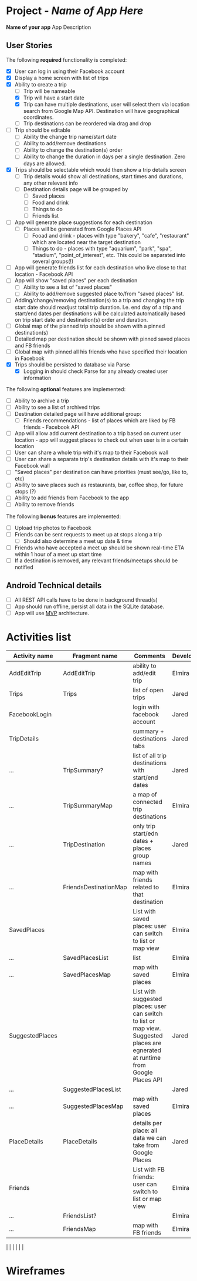 # Project  - *Name of App Here*

**Name of your app** App Description

## User Stories

The following **required** functionality is completed:

* [x] User can log in using their Facebook account
* [x] Display a home screen with list of trips
* [x] Ability to create a trip
    * [ ] Trip will be nameable
    * [x] Trip will have a start date
    * [x] Trip can have multiple destinations, user will select them via location search from Google Map API. Destination will have geographical coordinates.
    * [ ] Trip destinations can be reordered via drag and drop
* [ ] Trip should be editable
    * [ ] Ability the change trip name/start date
    * [ ] Ability to add/remove destinations
    * [ ] Ability to change the destination(s) order 
    * [ ] Ability to change the duration in days per a single destination. Zero days are allowed.
* [x] Trips should be selectable which would then show a trip details screen
    * [ ] Trip details would show all destinations, start times and durations, any other relevant info
    * [ ] Destination details page will be grouped by
      * [ ] Saved places
      * [ ] Food and drink
      * [ ] Things to do
      * [ ] Friends list
* [ ] App will generate place suggestions for each destination
    * [ ] Places will be generated from Google Places API 
      * [ ] Fooad and drink - places with type "bakery", "cafe", "restaurant" which are located near the target destination
      * [ ] Things to do - places with type "aquarium", "park", "spa", "stadium", "point_of_interest", etc. This could be separated into several groups(!)       
* [ ] App will generate friends list for each destination who live close to that location - Facebook API
* [ ] App will show "saved places" per each destination    
    * [ ] Ability to see a list of "saved places"
    * [ ] Ability to add/remove suggested place to/from "saved places" list.
* [ ] Adding/change/removing destination(s) to a trip and changing the trip start date should readjust total trip duration. I.e. end day of a trip and start/end dates per destinations will be calculated automatically based on trip start date and destination(s) order and duration. 
* [ ] Global map of the planned trip should be shown with a pinned destination(s)
* [ ] Detailed map per destination should be shown with pinned saved places and FB friends
* [ ] Global map with pinned all his friends who have specified their location in Facebook
* [x] Trips should be persisted to database via Parse
    * [x] Logging in should check Parse for any already created user information

The following **optional** features are implemented:
    
* [ ] Ability to archive a trip
* [ ] Ability to see a list of archived trips
* [ ] Destination detailed page will have additional group:
   * [ ] Friends recommendations - list of places which are liked by FB friends - Facebook API
* [ ] App will allow add current destination to a trip based on current user location - app will suggest places to check out when user is in a certain location
* [ ] User can share a whole trip with it's map to their Facebook wall
* [ ] User can share a separate trip's destination details with it's map to their Facebook wall
* [ ] "Saved places" per destination can have priorities (must see/go, like to, etc)
* [ ] Ability to save places such as restaurants, bar, coffee shop, for future stops (?)
* [ ] Ability to add friends from Facebook to the app 
* [ ] Ability to remove friends

The following **bonus** features are implemented:
* [ ] Upload trip photos to Facebook
* [ ] Friends can be sent requests to meet up at stops along a trip
    * [ ] Should also determine a meet up date & time
* [ ] Friends who have accepted a meet up should be shown real-time ETA within 1 hour of a meet up start time
* [ ] If a destination is removed, any relevant friends/meetups should be notified 

## Android Technical details
* [ ] All REST API calls have to be done in background thread(s)
* [ ] App should  run offline, persist all data in the SQLite database.
* [ ] App will use [MVP](https://github.com/googlesamples/android-architecture/tree/todo-mvp-contentproviders/) architecture.

# Activities list

| Activity name | Fragment name | Comments | Developer | Status |
| ------------- | ------------- | ---------- | ---------- | ----- | 
| AddEditTrip | AddEditTrip | ability to add/edit trip | Elmira | 80% done |
| Trips | Trips | list of open trips | Jared | In Progress |
| FacebookLogin |  | login with facebook account | Jared | 95% done |
| TripDetails| | summary + destinations tabs | Jared | In Progress |
| ... | TripSummary? | list of all trip destinations with start/end dates | Jared | In Progress |
| ... | TripSummaryMap | a map of connected trip destinations | Elmira | In progress |
| ... | TripDestination | only trip start/edn dates + places group names | Jared | In Progress |
| ... | FriendsDestinationMap | map with friends related to that destination | Elmira | In progress |
| SavedPlaces |  | List with saved places: user can switch to list or map view | Elmira |  |
| ... | SavedPlacesList | list | Elmira |  |
| ... | SavedPlacesMap | map with saved places | Elmira | In progress |
| SuggestedPlaces |  | List with suggested places: user can switch to list or map view. Suggested places are egnerated at runtime from Google Places API | Jared |  |
| ... | SuggestedPlacesList |  | Jared |  |
| ... | SuggestedPlacesMap | map with saved places | Elmira | In progress |
| PlaceDetails | PlaceDetails | details per place: all data we can take from Google Places | Jared |  |
| Friends |  | List with FB friends: user can switch to list or map view | Elmira | In progress |
| ... | FriendsList? |  | Elmira |  |
| ... | FriendsMap | map with FB friends | Elmira | In progress |

|  |  |  |  |  |

# Wireframes

<img src="https://github.com/DroidDevs/trip-planner/blob/master/page1-3.png"  title="" />
<img src="https://github.com/DroidDevs/trip-planner/blob/master/pages%204-6.png"  title="" />
<img src="https://github.com/DroidDevs/trip-planner/blob/master/pages7-9.png"  title="" />



